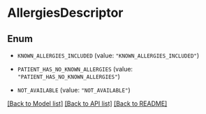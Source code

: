 # AllergiesDescriptor

## Enum


* `KNOWN_ALLERGIES_INCLUDED` (value: `"KNOWN_ALLERGIES_INCLUDED"`)

* `PATIENT_HAS_NO_KNOWN_ALLERGIES` (value: `"PATIENT_HAS_NO_KNOWN_ALLERGIES"`)

* `NOT_AVAILABLE` (value: `"NOT_AVAILABLE"`)


[[Back to Model list]](../README.md#documentation-for-models) [[Back to API list]](../README.md#documentation-for-api-endpoints) [[Back to README]](../README.md)


